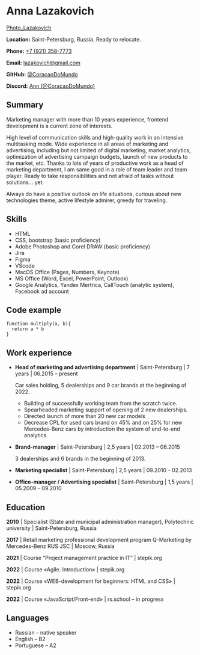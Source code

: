 # Anna Lazakovich


[Photo_Lazakovich](/Photo_Lazakovich_1x1.png)


 
**Location:** Saint-Petersburg, Russia. Ready to relocate.

**Phone:** [+7 (921) 358-7773](tel:+79213587773)

**Email:** [lazakovich@gmail.com](mailto:lazakovich@gmail.com)

**GitHub:** [@CoracaoDoMundo](https://github.com/CoracaoDoMundo)

**Discord:** [Ann (@CoracaoDoMundo)](https://discordapp.com/users/980069745850204180/)
 
 
 
 
## Summary
 
 
Marketing manager with more than 10 years experience, frontend development is a current zone of interests. 

High level of  communication skills and high-quality work in an intensive multitasking mode. Wide experience in all areas of marketing and advertising, including but not limited of digital marketing, market analytics, optimization of advertising campaign budgets, launch of new products to the market, etc.
Thanks to lots of years of productive work as a head of marketing department, I am same good in a role of team leader and team player. Ready to take responsibilities and not afraid of tasks without solutions… yet.

Always do have a positive outlook on life situations, curious about new technologies theme, active lifestyle admirer, greedy for traveling.
 
 
## Skills
 
 
* HTML
* CSS, bootstrap (basic proficiency)
* Adobe Photoshop and Corel DRAW (basic proficiency)
* Jira
* Figma
* VScode
* MacOS Office (Pages, Numbers, Keynote)
* MS Office (Word, Excel, PowerPoint, Outlook)
* Google Analytics, Yandex Mertrica, CallTouch (analytic system), Facebook ad account
 
 
## Code example
 
 
```
function multiply(a, b){
  return a * b
}
```
 
 
## Work experience
 
 
* **Head of marketing and advertising department** | Saint-Petersburg | 7 years | 06.2015 – present

   Car sales holding, 5 dealerships and 9 car brands at the beginning of 2022.
 
    - Building of successfully working team from the scratch twice.
    - Spearheaded marketing support of opening of 2 new dealerships.
    - Directed launch of more than 20 new car models
    - Decrease CPL for used cars brand on 45% and on 25% for new Mercedes-Benz cars by introduction the system of end-to-end analytics.
 
* **Brand-manager** | Saint-Petersburg | 2,5 years | 02.2013 – 06.2015

   3 dealerships and 6 brands in the beginning of 2013.
 
* **Marketing specialist** | Saint-Petersburg | 2,5 years | 09.2010 – 02.2013
 
* **Office-manager / Advertising specialist** | Saint-Petersburg | 1,5 years | 05.2009 – 09.2010
 
 
## Education
 
 
**2010** | Specialist (State and municipal administration manager), Polytechnic university | Saint-Petersburg, Russia

**2017** | Retail marketing professional development program Q-Marketing by Mercedes-Benz RUS JSC | Moscow, Russia

**2021** | Course “Project management practice in IT” | stepik.org

**2022** | Course «Agile. Introduction» | stepik.org

**2022** | Course «WEB-development for beginners: HTML and CSS» | stepik.org

**2022** | Course «JavaScript/Front-end» | rs.school – in progress
 
 
## Languages
 
 
* Russian – native speaker
* English – B2
* Portuguese – A2
